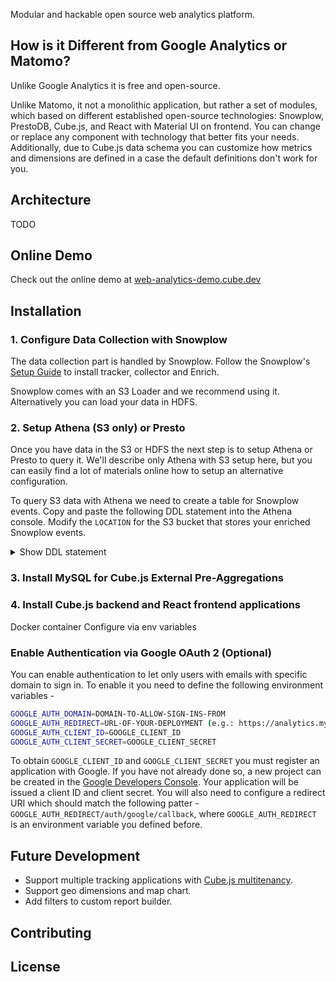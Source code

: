 Modular and hackable open source web analytics platform.

## How is it Different from Google Analytics or Matomo?

Unlike Google Analytics it is free and open-source.

Unlike Matomo, it not a monolithic application, but rather a set of modules,
which based on different established open-source technologies: Snowplow,
PrestoDB, Cube.js, and React with Material UI on frontend. You can change or
replace any component with technology that better fits your needs. Additionally, due to Cube.js data schema you can customize how metrics and dimensions are defined in a case the default definitions don't work for you.

## Architecture

TODO

## Online Demo

Check out the online demo at [web-analytics-demo.cube.dev](https://web-analytics-demo.cube.dev)

## Installation

### 1. Configure Data Collection with Snowplow

The data collection part is handled by Snowplow. Follow the Snowplow's [Setup Guide](https://github.com/snowplow/snowplow/wiki/Setting-up-SnowPlow) to install tracker, collector and Enrich.

Snowplow comes with an S3 Loader and we recommend using it. Alternatively you
can load your data in HDFS.

### 2. Setup Athena (S3 only) or Presto

Once you have data in the S3 or HDFS the next step is to setup Athena or Presto
to query it. We'll describe only Athena with S3 setup here, but you can easily find a
lot of materials online how to setup an alternative configuration.

To query S3 data with Athena we need to create a table for Snowplow events. Copy and paste the following DDL statement into the Athena console. Modify the `LOCATION` for the S3 bucket that stores your enriched Snowplow events.

<details>
  <summary>Show DDL statement</summary>

```sql
CREATE EXTERNAL TABLE atomic_events (
app_id STRING,
platform STRING,
etl_tstamp TIMESTAMP,
collector_tstamp TIMESTAMP,
dvce_tstamp TIMESTAMP,
event STRING,
event_id STRING,
txn_id INT,
name_tracker STRING,
v_tracker STRING,
v_collector STRING,
v_etl STRING,
user_id STRING,
user_ipaddress STRING,
user_fingerprint STRING,
domain_userid STRING,
domain_sessionidx INT,
network_userid STRING,
geo_country STRING,
geo_region STRING,
geo_city STRING,
geo_zipcode STRING,
geo_latitude STRING,
geo_longitude STRING,
geo_region_name STRING,
ip_isp STRING,
ip_organization STRING,
ip_domain STRING,
ip_netspeed STRING,
page_url STRING,
page_title STRING,
page_referrer STRING,
page_urlscheme STRING,
page_urlhost STRING,
page_urlport INT,
page_urlpath STRING,
page_urlquery STRING,
page_urlfragment STRING,
refr_urlscheme STRING,
refr_urlhost STRING,
refr_urlport INT,
refr_urlpath STRING,
refr_urlquery STRING,
refr_urlfragment STRING,
refr_medium STRING,
refr_source STRING,
refr_term STRING,
mkt_medium STRING,
mkt_source STRING,
mkt_term STRING,
mkt_content STRING,
mkt_campaign STRING,
contexts STRING,
se_category STRING,
se_action STRING,
se_label STRING,
se_property STRING,
se_value STRING,
unstruct_event STRING,
tr_orderid STRING,
tr_affiliation STRING,
tr_total STRING,
tr_tax STRING,
tr_shipping STRING,
tr_city STRING,
tr_state STRING,
tr_country STRING,
ti_orderid STRING,
ti_sku STRING,
ti_name STRING,
ti_category STRING,
ti_price STRING,
ti_quantity INT,
pp_xoffset_min INT,
pp_xoffset_max INT,
pp_yoffset_min INT,
pp_yoffset_max INT,
useragent STRING,
br_name STRING,
br_family STRING,
br_version STRING,
br_type STRING,
br_renderengine STRING,
br_lang STRING,
br_features_pdf STRING,
br_features_flash STRING,
br_features_java STRING,
br_features_director STRING,
br_features_quicktime STRING,
br_features_realplayer STRING,
br_features_windowsmedia STRING,
br_features_gears STRING,
br_features_silverlight STRING,
br_cookies STRING,
br_colordepth STRING,
br_viewwidth INT,
br_viewheight INT,
os_name STRING,
os_family STRING,
os_manufacturer STRING,
os_timezone STRING,
dvce_type STRING,
dvce_ismobile STRING,
dvce_screenwidth INT,
dvce_screenheight INT,
doc_charset STRING,
doc_width INT,
doc_height INT,
tr_currency STRING,
tr_total_base STRING,
tr_tax_base STRING,
tr_shipping_base STRING,
ti_currency STRING,
ti_price_base STRING,
base_currency STRING,
geo_timezone STRING,
mkt_clickid STRING,
mkt_network STRING,
etl_tags STRING,
dvce_sent_tstamp TIMESTAMP,
refr_domain_userid STRING,
refr_dvce_tstamp TIMESTAMP,
derived_contexts STRING,
domain_sessionid STRING,
derived_tstamp TIMESTAMP
)
PARTITIONED BY(run STRING)
ROW FORMAT DELIMITED
FIELDS TERMINATED BY '\t'
STORED AS TEXTFILE
LOCATION 's3://bucket-name/path/to/enriched/good';
```
</details>

### 3. Install MySQL for Cube.js External Pre-Aggregations

### 4. Install Cube.js backend and React frontend applications
Docker container
Configure via env variables

### Enable Authentication via Google OAuth 2 (Optional)

You can enable authentication to let only users with emails with specific domain
to sign in. To enable it you need to define the following environment variables -

```bash
GOOGLE_AUTH_DOMAIN=DOMAIN-TO-ALLOW-SIGN-INS-FROM
GOOGLE_AUTH_REDIRECT=URL-OF-YOUR-DEPLOYMENT (e.g.: https://analytics.myapp.com)
GOOGLE_AUTH_CLIENT_ID=GOOGLE_CLIENT_ID
GOOGLE_AUTH_CLIENT_SECRET=GOOGLE_CLIENT_SECRET
```

To obtain `GOOGLE_CLIENT_ID` and `GOOGLE_CLIENT_SECRET` you must register an application with Google. If you have not already done so, a new project can be created in the [Google Developers Console](https://console.developers.google.com/). Your application will be issued a client ID and client secret. You will also need to configure a redirect URI which should match the following patter - `GOOGLE_AUTH_REDIRECT/auth/google/callback`, where `GOOGLE_AUTH_REDIRECT` is an environment variable you defined before.

## Future Development

* Support multiple tracking applications with [Cube.js multitenancy](https://cube.dev/docs/multitenancy-setup).
* Support geo dimensions and map chart.
* Add filters to custom report builder.

## Contributing

## License
